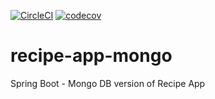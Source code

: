 [![CircleCI](https://circleci.com/gh/Thanthu/recipe-app-mongo/tree/master.svg?style=svg)](https://circleci.com/gh/Thanthu/recipe-app-mongo/tree/master)
[![codecov](https://codecov.io/gh/Thanthu/recipe-app-mongo/branch/master/graph/badge.svg?token=JJ9BA5TCAB)](https://codecov.io/gh/Thanthu/recipe-app-mongo)
# recipe-app-mongo
Spring Boot - Mongo DB version of Recipe App
